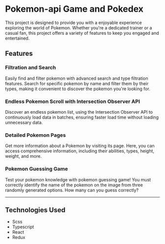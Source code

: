 # Pokemon-api Game and Pokedex

This project is designed to provide you with a enjoyable experience exploring the world of Pokemon. Whether you're a dedicated trainer or a casual fan, this project offers a variety of features to keep you engaged and entertained.

## Features
### Filtration and Search
Easily find and filter pokemon with advanced search and type filtration features. Search for specific pokemon by name and filter them by their types, making it convenient to discover the pokemon you're looking for.

### Endless Pokemon Scroll with Intersection Observer API
Discover an endless pokemon list, using the Intersection Observer API to continuously load data in batches, ensuring faster load time without loading unnecessary data.

### Detailed Pokemon Pages
Get more information about a Pokemon by visiting its page. Here, you can access comprehensive information, including their abilities, types, height, weight, and more.

### Pokemon Guessing Game
Test your pokemon knowledge with pokemon guessing game! You must correctly identify the name of the pokemon on the image from three randomly generated options. How many can you guess correctly?

---

## Technologies Used
- Scss
- Typescript
- React
- Redux
